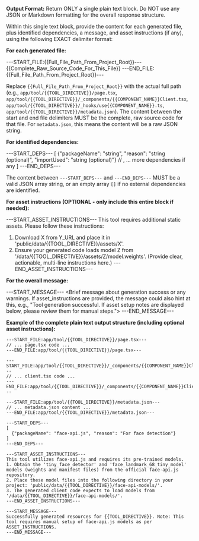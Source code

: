 **Output Format:**
Return ONLY a single plain text block. Do NOT use any JSON or Markdown formatting for the overall response structure.

Within this single text block, provide the content for each generated file, plus identified dependencies, a message, and asset instructions (if any), using the following EXACT delimiter format:

**For each generated file:**

---START_FILE:{{Full_File_Path_From_Project_Root}}---
{{Complete_Raw_Source_Code_For_This_File}}
---END_FILE:{{Full_File_Path_From_Project_Root}}---

Replace `{{Full_File_Path_From_Project_Root}}` with the actual full path (e.g., `app/tool/{{TOOL_DIRECTIVE}}/page.tsx`, `app/tool/{{TOOL_DIRECTIVE}}/_components/{{COMPONENT_NAME}}Client.tsx`, `app/tool/{{TOOL_DIRECTIVE}}/_hooks/use{{COMPONENT_NAME}}.ts`, `app/tool/{{TOOL_DIRECTIVE}}/metadata.json`).
The content between the start and end file delimiters MUST be the complete, raw source code for that file. For `metadata.json`, this means the content will be a raw JSON string.

**For identified dependencies:**

---START_DEPS---
[
{"packageName": "string", "reason": "string (optional)", "importUsed": "string (optional)"}
// , ... more dependencies if any
]
---END_DEPS---

The content between `---START_DEPS---` and `---END_DEPS---` MUST be a valid JSON array string, or an empty array `[]` if no external dependencies are identified.

**For asset instructions (OPTIONAL - only include this entire block if needed):**

---START_ASSET_INSTRUCTIONS---
This tool requires additional static assets. Please follow these instructions:

1. Download X from Y_URL and place it in 'public/data/{{TOOL_DIRECTIVE}}/assets/X'.
2. Ensure your generated code loads model Z from '/data/{{TOOL_DIRECTIVE}}/assets/Z/model.weights'.
   (Provide clear, actionable, multi-line instructions here.)
   ---END_ASSET_INSTRUCTIONS---

**For the overall message:**

---START_MESSAGE---
<Brief message about generation success or any warnings.
If asset_instructions are provided, the message could also hint at this, e.g.,
"Tool generation successful. If asset setup notes are displayed below, please review them for manual steps.">
---END_MESSAGE---

**Example of the complete plain text output structure (including optional asset instructions):**

```text
---START_FILE:app/tool/{{TOOL_DIRECTIVE}}/page.tsx---
// ... page.tsx code ...
---END_FILE:app/tool/{{TOOL_DIRECTIVE}}/page.tsx---

---START_FILE:app/tool/{{TOOL_DIRECTIVE}}/_components/{{COMPONENT_NAME}}Client.tsx---
// ... client.tsx code ...
---END_FILE:app/tool/{{TOOL_DIRECTIVE}}/_components/{{COMPONENT_NAME}}Client.tsx---

---START_FILE:app/tool/{{TOOL_DIRECTIVE}}/metadata.json---
// ... metadata.json content ...
---END_FILE:app/tool/{{TOOL_DIRECTIVE}}/metadata.json---

---START_DEPS---
[
  {"packageName": "face-api.js", "reason": "For face detection"}
]
---END_DEPS---

---START_ASSET_INSTRUCTIONS---
This tool utilizes face-api.js and requires its pre-trained models.
1. Obtain the 'tiny_face_detector' and 'face_landmark_68_tiny_model' models (weights and manifest files) from the official face-api.js repository.
2. Place these model files into the following directory in your project: 'public/data/{{TOOL_DIRECTIVE}}/face-api-models/'.
3. The generated client code expects to load models from '/data/{{TOOL_DIRECTIVE}}/face-api-models/'.
---END_ASSET_INSTRUCTIONS---

---START_MESSAGE---
Successfully generated resources for {{TOOL_DIRECTIVE}}. Note: This tool requires manual setup of face-api.js models as per ASSET_INSTRUCTIONS.
---END_MESSAGE---
```
